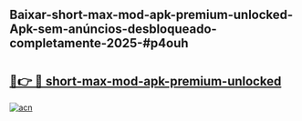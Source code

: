 ## Baixar-short-max-mod-apk-premium-unlocked-Apk-sem-anúncios-desbloqueado-completamente-2025-#p4ouh

# <h2><a href="https://ainizakaria.my?title=short-max-mod-apk-premium-unlocked&ref=22M">🔗👉 🔴 short-max-mod-apk-premium-unlocked</a></h2>

[![acn](https://github.com/user-attachments/assets/0f9c940e-d8b0-45ae-aac7-cd30a18b3e1c)](https://ainizakaria.my?title=short-max-mod-apk-premium-unlocked&ref=22M)

